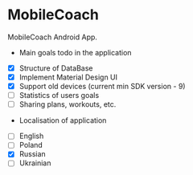 # MobileCoach 
MobileCoach Android App.

- Main goals todo in the application
 - [x] Structure of DataBase
 - [x] Implement Material Design UI
 - [x] Support old devices (current min SDK version - 9)
 - [ ] Statistics of users goals
 - [ ] Sharing plans, workouts, etc.
- Localisation of application
 - [ ] English
 - [ ] Poland
 - [x] Russian
 - [ ] Ukrainian
